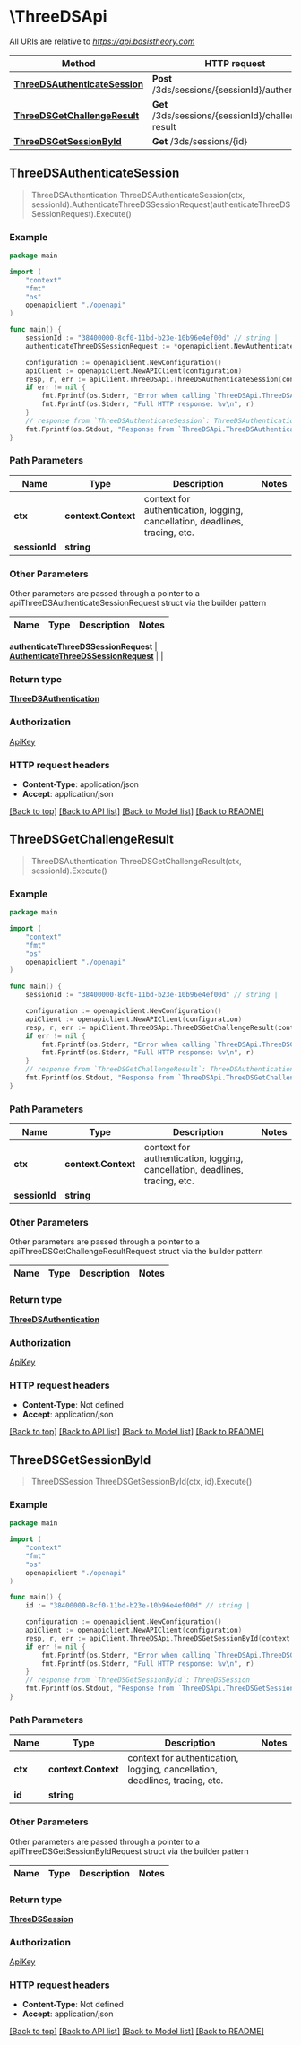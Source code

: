 # \ThreeDSApi

All URIs are relative to *https://api.basistheory.com*

Method | HTTP request | Description
------------- | ------------- | -------------
[**ThreeDSAuthenticateSession**](ThreeDSApi.md#ThreeDSAuthenticateSession) | **Post** /3ds/sessions/{sessionId}/authenticate | 
[**ThreeDSGetChallengeResult**](ThreeDSApi.md#ThreeDSGetChallengeResult) | **Get** /3ds/sessions/{sessionId}/challenge-result | 
[**ThreeDSGetSessionById**](ThreeDSApi.md#ThreeDSGetSessionById) | **Get** /3ds/sessions/{id} | 



## ThreeDSAuthenticateSession

> ThreeDSAuthentication ThreeDSAuthenticateSession(ctx, sessionId).AuthenticateThreeDSSessionRequest(authenticateThreeDSSessionRequest).Execute()



### Example

```go
package main

import (
    "context"
    "fmt"
    "os"
    openapiclient "./openapi"
)

func main() {
    sessionId := "38400000-8cf0-11bd-b23e-10b96e4ef00d" // string | 
    authenticateThreeDSSessionRequest := *openapiclient.NewAuthenticateThreeDSSessionRequest("AuthenticationCategory_example", "AuthenticationType_example", *openapiclient.NewThreeDSRequestorInfo()) // AuthenticateThreeDSSessionRequest |  (optional)

    configuration := openapiclient.NewConfiguration()
    apiClient := openapiclient.NewAPIClient(configuration)
    resp, r, err := apiClient.ThreeDSApi.ThreeDSAuthenticateSession(context.Background(), sessionId).AuthenticateThreeDSSessionRequest(authenticateThreeDSSessionRequest).Execute()
    if err != nil {
        fmt.Fprintf(os.Stderr, "Error when calling `ThreeDSApi.ThreeDSAuthenticateSession``: %v\n", err)
        fmt.Fprintf(os.Stderr, "Full HTTP response: %v\n", r)
    }
    // response from `ThreeDSAuthenticateSession`: ThreeDSAuthentication
    fmt.Fprintf(os.Stdout, "Response from `ThreeDSApi.ThreeDSAuthenticateSession`: %v\n", resp)
}
```

### Path Parameters


Name | Type | Description  | Notes
------------- | ------------- | ------------- | -------------
**ctx** | **context.Context** | context for authentication, logging, cancellation, deadlines, tracing, etc.
**sessionId** | **string** |  | 

### Other Parameters

Other parameters are passed through a pointer to a apiThreeDSAuthenticateSessionRequest struct via the builder pattern


Name | Type | Description  | Notes
------------- | ------------- | ------------- | -------------

 **authenticateThreeDSSessionRequest** | [**AuthenticateThreeDSSessionRequest**](AuthenticateThreeDSSessionRequest.md) |  | 

### Return type

[**ThreeDSAuthentication**](ThreeDSAuthentication.md)

### Authorization

[ApiKey](../README.md#ApiKey)

### HTTP request headers

- **Content-Type**: application/json
- **Accept**: application/json

[[Back to top]](#) [[Back to API list]](../README.md#documentation-for-api-endpoints)
[[Back to Model list]](../README.md#documentation-for-models)
[[Back to README]](../README.md)


## ThreeDSGetChallengeResult

> ThreeDSAuthentication ThreeDSGetChallengeResult(ctx, sessionId).Execute()



### Example

```go
package main

import (
    "context"
    "fmt"
    "os"
    openapiclient "./openapi"
)

func main() {
    sessionId := "38400000-8cf0-11bd-b23e-10b96e4ef00d" // string | 

    configuration := openapiclient.NewConfiguration()
    apiClient := openapiclient.NewAPIClient(configuration)
    resp, r, err := apiClient.ThreeDSApi.ThreeDSGetChallengeResult(context.Background(), sessionId).Execute()
    if err != nil {
        fmt.Fprintf(os.Stderr, "Error when calling `ThreeDSApi.ThreeDSGetChallengeResult``: %v\n", err)
        fmt.Fprintf(os.Stderr, "Full HTTP response: %v\n", r)
    }
    // response from `ThreeDSGetChallengeResult`: ThreeDSAuthentication
    fmt.Fprintf(os.Stdout, "Response from `ThreeDSApi.ThreeDSGetChallengeResult`: %v\n", resp)
}
```

### Path Parameters


Name | Type | Description  | Notes
------------- | ------------- | ------------- | -------------
**ctx** | **context.Context** | context for authentication, logging, cancellation, deadlines, tracing, etc.
**sessionId** | **string** |  | 

### Other Parameters

Other parameters are passed through a pointer to a apiThreeDSGetChallengeResultRequest struct via the builder pattern


Name | Type | Description  | Notes
------------- | ------------- | ------------- | -------------


### Return type

[**ThreeDSAuthentication**](ThreeDSAuthentication.md)

### Authorization

[ApiKey](../README.md#ApiKey)

### HTTP request headers

- **Content-Type**: Not defined
- **Accept**: application/json

[[Back to top]](#) [[Back to API list]](../README.md#documentation-for-api-endpoints)
[[Back to Model list]](../README.md#documentation-for-models)
[[Back to README]](../README.md)


## ThreeDSGetSessionById

> ThreeDSSession ThreeDSGetSessionById(ctx, id).Execute()



### Example

```go
package main

import (
    "context"
    "fmt"
    "os"
    openapiclient "./openapi"
)

func main() {
    id := "38400000-8cf0-11bd-b23e-10b96e4ef00d" // string | 

    configuration := openapiclient.NewConfiguration()
    apiClient := openapiclient.NewAPIClient(configuration)
    resp, r, err := apiClient.ThreeDSApi.ThreeDSGetSessionById(context.Background(), id).Execute()
    if err != nil {
        fmt.Fprintf(os.Stderr, "Error when calling `ThreeDSApi.ThreeDSGetSessionById``: %v\n", err)
        fmt.Fprintf(os.Stderr, "Full HTTP response: %v\n", r)
    }
    // response from `ThreeDSGetSessionById`: ThreeDSSession
    fmt.Fprintf(os.Stdout, "Response from `ThreeDSApi.ThreeDSGetSessionById`: %v\n", resp)
}
```

### Path Parameters


Name | Type | Description  | Notes
------------- | ------------- | ------------- | -------------
**ctx** | **context.Context** | context for authentication, logging, cancellation, deadlines, tracing, etc.
**id** | **string** |  | 

### Other Parameters

Other parameters are passed through a pointer to a apiThreeDSGetSessionByIdRequest struct via the builder pattern


Name | Type | Description  | Notes
------------- | ------------- | ------------- | -------------


### Return type

[**ThreeDSSession**](ThreeDSSession.md)

### Authorization

[ApiKey](../README.md#ApiKey)

### HTTP request headers

- **Content-Type**: Not defined
- **Accept**: application/json

[[Back to top]](#) [[Back to API list]](../README.md#documentation-for-api-endpoints)
[[Back to Model list]](../README.md#documentation-for-models)
[[Back to README]](../README.md)

